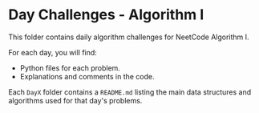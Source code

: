 # Day Challenges - Algorithm I

This folder contains daily algorithm challenges for NeetCode Algorithm I.

For each day, you will find:
- Python files for each problem.
- Explanations and comments in the code.

Each `DayX` folder contains a `README.md` listing the main data structures and algorithms used for that day's problems.

